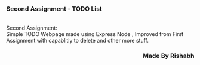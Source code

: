 ### Second Assignment - TODO List
<br>
Second Assignment:<br>
Simple TODO Webpage made using Express Node , Improved from First Assignment with capablitiy to delete and other more stuff.
<h3 align="right">Made By Rishabh</h3>
